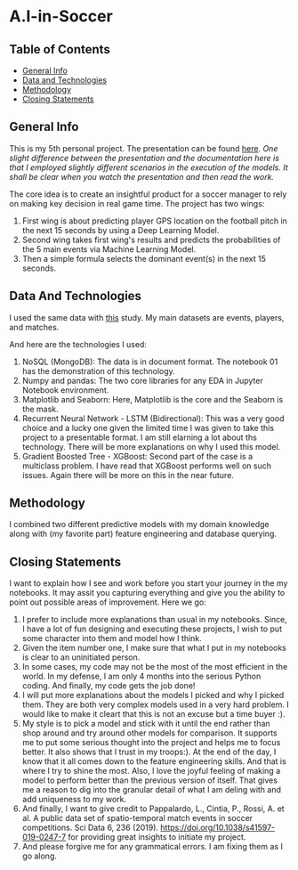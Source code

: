 # A.I-in-Soccer

## Table of Contents
* [General Info](#general-info)
* [Data and Technologies](#data-and-technologies)
* [Methodology](#methodology)
* [Closing Statements](#closing-statements)

## General Info
This is my 5th personal project. The presentation can be found [here](https://www.youtube.com/watch?v=mEMU-EshNfc&feature=youtu.be). *One slight difference between the presentation and the documentation here is that I employed slightly different scenarios in the execution of the models. It shall be clear when you watch the presentation and then read the work.*

The core idea is to create an insightful product for a soccer manager to rely on making key decision in real game time. The project has two wings: 
 1) First wing is about predicting player GPS location on the football pitch in the next 15 seconds by using a Deep Learning Model. 
 2) Second wing takes first wing's results and predicts the probabilities of the 5 main events via Machine Learning Model.
 3) Then a simple formula selects the dominant event(s) in the next 15 seconds.

## Data And Technologies

I  used the same data with [this](https://www.nature.com/articles/s41597-019-0247-7) study. My main datasets are events, players, and matches.

And here are the technologies I used:
  1) NoSQL (MongoDB): The data is in document format. The notebook 01 has the demonstration of this technology.
  2) Numpy and pandas: The two core libraries for any EDA in Jupyter Notebook environment.
  3) Matplotlib and Seaborn: Here, Matplotlib is the core and the Seaborn is the mask.
  4) Recurrent Neural Network - LSTM (Bidirectional): This was a very good choice and a lucky one given the limited time I was given to take this project to a presentable format. I am still elarning a lot about ths technology. There will be more explanations on why I used this model.
  5) Gradient Boosted Tree - XGBoost: Second part of the case is a multiclass problem. I have read that XGBoost performs well on such issues. Again there will be more on this in the near future.

## Methodology

I combined two different predictive models with my domain knowledge along with (my favorite part) feature engineering and database querying.

## Closing Statements

I want to explain how I see and work before you start your journey in the my notebooks. It may assit you capturing everything and give you the ability to point out possible areas of improvement. Here we go:
  1) I prefer to include more explanations than usual in my notebooks. Since, I have a lot of fun designing and executing these projects, I wish to put some character into them and model how I think.
  2) Given the item number one, I make sure that what I put in my notebooks is clear to an uninitiated person.
  3) In some cases, my code may not be the most of the most efficient in the world. In my defense, I am only 4 months into the serious Python coding. And finally, my code gets the job done!
  4) I will put more explanations about the models I picked and why I picked them. They are both very complex models used in a very hard problem. I would like to make it cleart that this is not an excuse but a time buyer :).
  5) My style is to pick a model and stick with it until the end rather than shop around and try around other models for comparison. It supports me to put some serious thought into the project and helps me to focus better. It also shows that I trust in my troops:). At the end of the day, I know that it all comes down to the feature engineering skills. And that is where I try to shine the most. 
  Also, I love the joyful feeling of making a model to perform better than the previous version of itself. That gives me a reason to dig into the granular detail of what I am deling with and add uniqueness to my work.
  6) And finally, I want to give credit to Pappalardo, L., Cintia, P., Rossi, A. et al. A public data set of spatio-temporal match events in soccer competitions. Sci Data 6, 236 (2019). https://doi.org/10.1038/s41597-019-0247-7 for providing great insights to initiate my project.
  7) And please forgive me for any grammatical errors. I am fixing them as I go along.
